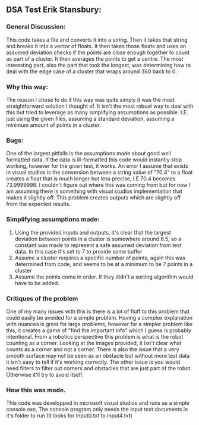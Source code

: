 ## DSA Test Erik Stansbury:
### General Discussion:
This code takes a file and converts it into a string. Then it takes that string and breaks it into a vector of floats. It then takes those floats and uses an assumed deviation checks if the points are close enough together to count as part of a cluster. It then averages the points to get a centre. The most interesting part, also the part that took the longest, was determining how to deal with the edge case of a cluster that wraps around 360 back to 0.
### Why this way:
The reason I chose to do it this way was quite simply it was the most straightforward solution I thought of. It isn't the most robust way to deal with this but tried to leverage as many simplifying assumptions as possible. I.E. just using the given files, assuming a standard deviation, assuming a minimum amount of points in a cluster. 
### Bugs:
One of the largest pitfalls is the assumptions made about good well formatted data. If the data is ill-formatted this code would instantly stop working, however for the given test, it works. 
An error I assume that exists in visual studios is the conversion between a string value of "70.4" to a float creates a float that is much longer but less precise, I.E 70.4 becomes 73.9999998. I couldn't figure out where this was coming from but for now I am assuming there is something with visual studios implementation that makes it slightly off. This problem creates outputs which are slightly off from the expected results. 

### Simplifying assumptions made:
1. Using the provided inputs and outputs, it's clear that the largest deviation between points in a cluster is somewhere around 6.5, so a constant was made to represent a safe assumed deviation from test data. In this case it's set to 7 to provide some buffer
2. Assume a cluster requires a specific number of points, again this was determined from code, and seems to be at a minimum to be 7 points in a cluster
3. Assume the points come in order. If they didn't a sorting algorithm would have to be added.

### Critiques of the problem
One of my many issues with this is there is a lot of fluff to this problem that could easily be avoided for a simple problem. Having a complex explanation with nuances is great for large problems, however for a simpler problem like this, it creates a game of "find the important info" which I guess is probably intentional. 
From a robotics perspective this problem is what is the robot counting as a corner. Looking at the images provided, it isn't clear what counts as a corner and not a corner. There is also the issue that a very smooth surface may not be seen as an obstacle but without more test data it isn't easy to tell if it's working correctly. The other issue is you would need filters to filter out corners and obstacles that are just part of the robot. Otherwise it'll try to avoid itself. 
### How this was made.
This code was developped in microsoft visual studios and runs as a simple console exe, The console program only needs the input text documents in it's folder to run (It looks for Input0.txt to Input4.txt)
